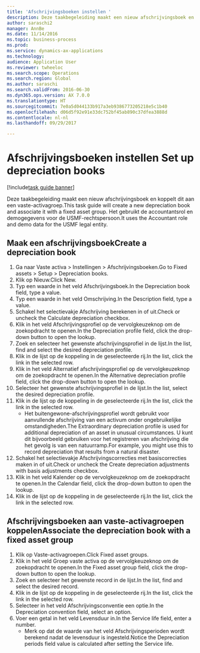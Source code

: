 ```yaml
--- 
title: 'Afschrijvingsboeken instellen '
description: Deze taakbegeleiding maakt een nieuw afschrijvingsboek en koppelt dit aan een vaste-activagroep.
author: saraschi2
manager: AnnBe
ms.date: 11/14/2016
ms.topic: business-process
ms.prod: 
ms.service: dynamics-ax-applications
ms.technology: 
audience: Application User
ms.reviewer: twheeloc
ms.search.scope: Operations
ms.search.region: Global
ms.author: saraschi
ms.search.validFrom: 2016-06-30
ms.dyn365.ops.version: AX 7.0.0
ms.translationtype: HT
ms.sourcegitcommit: 7e0a5d044133b917a3eb9386773205218e5c1b40
ms.openlocfilehash: d06d5f92e91e33dc752bf45ab890c37dfea3888d
ms.contentlocale: nl-nl
ms.lasthandoff: 09/29/2017

---
```


# <a name="set-up-depreciation-books"></a><span data-ttu-id="6ae71-103">Afschrijvingsboeken instellen </span><span class="sxs-lookup"><span data-stu-id="6ae71-103">Set up depreciation books</span></span> 

[!include[task guide banner](../../includes/task-guide-banner.md)]

<span data-ttu-id="6ae71-104">Deze taakbegeleiding maakt een nieuw afschrijvingsboek en koppelt dit aan een vaste-activagroep.</span><span class="sxs-lookup"><span data-stu-id="6ae71-104">This task guide will create a new depreciation book and associate it with a fixed asset group.</span></span>  <span data-ttu-id="6ae71-105">Het gebruikt de accountantsrol en demogegevens voor de USMF-rechtspersoon.</span><span class="sxs-lookup"><span data-stu-id="6ae71-105">It uses the Accountant role and demo data for the USMF legal entity.</span></span>


## <a name="create-a-depreciation-book"></a><span data-ttu-id="6ae71-106">Maak een afschrijvingsboek</span><span class="sxs-lookup"><span data-stu-id="6ae71-106">Create a depreciation book</span></span>
1. <span data-ttu-id="6ae71-107">Ga naar Vaste activa > Instellingen > Afschrijvingsboeken.</span><span class="sxs-lookup"><span data-stu-id="6ae71-107">Go to Fixed assets > Setup > Depreciation books.</span></span>
2. <span data-ttu-id="6ae71-108">Klik op Nieuw.</span><span class="sxs-lookup"><span data-stu-id="6ae71-108">Click New.</span></span>
3. <span data-ttu-id="6ae71-109">Typ een waarde in het veld Afschrijvingsboek.</span><span class="sxs-lookup"><span data-stu-id="6ae71-109">In the Depreciation book field, type a value.</span></span>
4. <span data-ttu-id="6ae71-110">Typ een waarde in het veld Omschrijving.</span><span class="sxs-lookup"><span data-stu-id="6ae71-110">In the Description field, type a value.</span></span>
5. <span data-ttu-id="6ae71-111">Schakel het selectievakje Afschrijving berekenen in of uit.</span><span class="sxs-lookup"><span data-stu-id="6ae71-111">Check or uncheck the Calculate depreciation checkbox.</span></span>
6. <span data-ttu-id="6ae71-112">Klik in het veld Afschrijvingsprofiel op de vervolgkeuzeknop om de zoekopdracht te openen.</span><span class="sxs-lookup"><span data-stu-id="6ae71-112">In the Depreciation profile field, click the drop-down button to open the lookup.</span></span>
7. <span data-ttu-id="6ae71-113">Zoek en selecteer het gewenste afschrijvingsprofiel in de lijst.</span><span class="sxs-lookup"><span data-stu-id="6ae71-113">In the list, find and select the desired depreciation profile.</span></span>
8. <span data-ttu-id="6ae71-114">Klik in de lijst op de koppeling in de geselecteerde rij.</span><span class="sxs-lookup"><span data-stu-id="6ae71-114">In the list, click the link in the selected row.</span></span>
9. <span data-ttu-id="6ae71-115">Klik in het veld Alternatief afschrijvingsprofiel op de vervolgkeuzeknop om de zoekopdracht te openen.</span><span class="sxs-lookup"><span data-stu-id="6ae71-115">In the Alternative depreciation profile field, click the drop-down button to open the lookup.</span></span>
10. <span data-ttu-id="6ae71-116">Selecteer het gewenste afschrijvingsprofiel in de lijst.</span><span class="sxs-lookup"><span data-stu-id="6ae71-116">In the list, select the desired depreciation profile.</span></span>
11. <span data-ttu-id="6ae71-117">Klik in de lijst op de koppeling in de geselecteerde rij.</span><span class="sxs-lookup"><span data-stu-id="6ae71-117">In the list, click the link in the selected row.</span></span>
    * <span data-ttu-id="6ae71-118">Het buitengewone-afschrijvingsprofiel wordt gebruikt voor aanvullende afschrijving van een activum onder ongebruikelijke omstandigheden.</span><span class="sxs-lookup"><span data-stu-id="6ae71-118">The Extraordinary depreciation profile is used for additional depreciation of an asset in unusual circumstances.</span></span> <span data-ttu-id="6ae71-119">U kunt dit bijvoorbeeld gebruiken voor het registreren van afschrijving die het gevolg is van een natuurramp.</span><span class="sxs-lookup"><span data-stu-id="6ae71-119">For example, you might use this to record depreciation that results from a natural disaster.</span></span>  
12. <span data-ttu-id="6ae71-120">Schakel het selectievakje Afschrijvingscorrecties met basiscorrecties maken in of uit.</span><span class="sxs-lookup"><span data-stu-id="6ae71-120">Check or uncheck the Create depreciation adjustments with basis adjustments checkbox.</span></span>
13. <span data-ttu-id="6ae71-121">Klik in het veld Kalender op de vervolgkeuzeknop om de zoekopdracht te openen.</span><span class="sxs-lookup"><span data-stu-id="6ae71-121">In the Calendar field, click the drop-down button to open the lookup.</span></span>
14. <span data-ttu-id="6ae71-122">Klik in de lijst op de koppeling in de geselecteerde rij.</span><span class="sxs-lookup"><span data-stu-id="6ae71-122">In the list, click the link in the selected row.</span></span>

## <a name="associate-the-depreciation-book-with-a-fixed-asset-group"></a><span data-ttu-id="6ae71-123">Afschrijvingsboeken aan vaste-activagroepen koppelen</span><span class="sxs-lookup"><span data-stu-id="6ae71-123">Associate the depreciation book with a fixed asset group</span></span>
1. <span data-ttu-id="6ae71-124">Klik op Vaste-activagroepen.</span><span class="sxs-lookup"><span data-stu-id="6ae71-124">Click Fixed asset groups.</span></span>
2. <span data-ttu-id="6ae71-125">Klik in het veld Groep vaste activa op de vervolgkeuzeknop om de zoekopdracht te openen.</span><span class="sxs-lookup"><span data-stu-id="6ae71-125">In the Fixed asset group field, click the drop-down button to open the lookup.</span></span>
3. <span data-ttu-id="6ae71-126">Zoek en selecteer het gewenste record in de lijst.</span><span class="sxs-lookup"><span data-stu-id="6ae71-126">In the list, find and select the desired record.</span></span>
4. <span data-ttu-id="6ae71-127">Klik in de lijst op de koppeling in de geselecteerde rij.</span><span class="sxs-lookup"><span data-stu-id="6ae71-127">In the list, click the link in the selected row.</span></span>
5. <span data-ttu-id="6ae71-128">Selecteer in het veld Afschrijvingsconventie een optie.</span><span class="sxs-lookup"><span data-stu-id="6ae71-128">In the Depreciation convention field, select an option.</span></span>
6. <span data-ttu-id="6ae71-129">Voer een getal in het veld Levensduur in.</span><span class="sxs-lookup"><span data-stu-id="6ae71-129">In the Service life field, enter a number.</span></span>
    * <span data-ttu-id="6ae71-130">Merk op dat de waarde van het veld Afschrijvingsperioden wordt berekend nadat de levensduur is ingesteld.</span><span class="sxs-lookup"><span data-stu-id="6ae71-130">Notice the Depreciation periods field value is calculated after setting the Service life.</span></span>  


